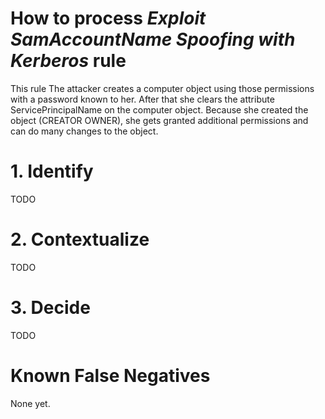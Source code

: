 # How to process *Exploit SamAccountName Spoofing with Kerberos* rule
This rule The attacker creates a computer object using those permissions with a password known to her.
After that she clears the attribute ServicePrincipalName on the computer object.
Because she created the object (CREATOR OWNER), she gets granted additional permissions and can do many changes to the object.

# 1. Identify
TODO

# 2. Contextualize
TODO

# 3. Decide
TODO

# Known False Negatives
None yet.
